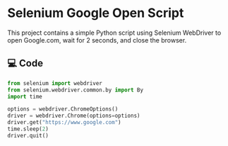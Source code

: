 # Selenium Google Open Script

This project contains a simple Python script using Selenium WebDriver to open Google.com, wait for 2 seconds, and close the browser.

## 💻 Code

```python
from selenium import webdriver
from selenium.webdriver.common.by import By
import time

options = webdriver.ChromeOptions()
driver = webdriver.Chrome(options=options)
driver.get("https://www.google.com")
time.sleep(2)
driver.quit()

